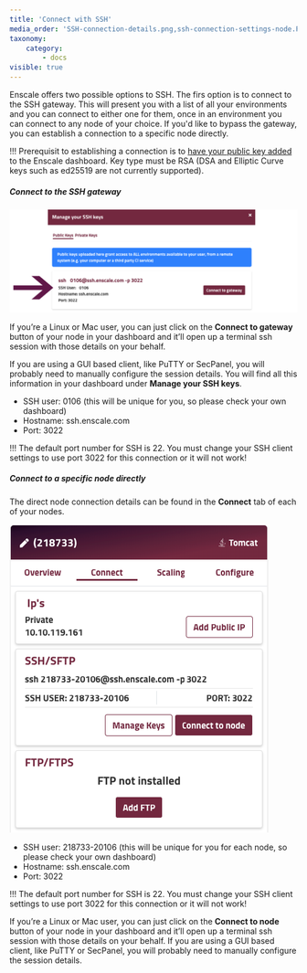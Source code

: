 ```yaml
---
title: 'Connect with SSH'
media_order: 'SSH-connection-details.png,ssh-connection-settings-node.PNG'
taxonomy:
    category:
        - docs
visible: true
---
```


Enscale offers two possible options to SSH. The firs option is to connect to the SSH gateway. This will present you with a list of all your environments and you can connect to either one for them, once in an environment you can connect to any node of your choice. If you'd like to bypass the gateway, you can establish a connection to a specific node directly.

!!! Prerequisit to establishing a connection is to [have your public key added](/access/add-ssh-key) to the Enscale dashboard. Key type must be RSA (DSA and Elliptic Curve keys such as ed25519 are not currently supported).


##### Connect to the SSH gateway

![](SSH-connection-details.png)

If you’re a Linux or Mac user, you can just click on the **Connect to gateway** button of your node in your dashboard and it’ll open up a terminal ssh session with those details on your behalf.

If you are using a GUI based client, like PuTTY or SecPanel, you will probably need to manually configure the session details. You will find all this information in your dashboard under **Manage your SSH keys**.

* SSH user: 0106 (this will be unique for you, so please check your own dashboard) 
* Hostname: ssh.enscale.com 
* Port: 3022

!!! The default port number for SSH is 22. You must change your SSH client settings to use port 3022 for this connection or it will not work!

##### Connect to a specific node directly

The direct node connection details can be found in the **Connect** tab of each of your nodes.

![](ssh-connection-settings-node.PNG)

* SSH user: 218733-20106 (this will be unique for you for each node, so please check your own dashboard) 
* Hostname: ssh.enscale.com 
* Port: 3022

!!! The default port number for SSH is 22. You must change your SSH client settings to use port 3022 for this connection or it will not work!

If you’re a Linux or Mac user, you can just click on the **Connect to node** button of your node in your dashboard and it’ll open up a terminal ssh session with those details on your behalf. If you are using a GUI based client, like PuTTY or SecPanel, you will probably need to manually configure the session details. 

